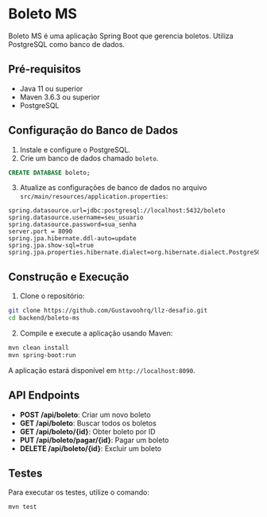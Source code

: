 
# Boleto MS

Boleto MS é uma aplicação Spring Boot que gerencia boletos. Utiliza PostgreSQL como banco de dados.

## Pré-requisitos

- Java 11 ou superior
- Maven 3.6.3 ou superior
- PostgreSQL

## Configuração do Banco de Dados

1. Instale e configure o PostgreSQL.
2. Crie um banco de dados chamado `boleto`.

```sql
CREATE DATABASE boleto;
```

3. Atualize as configurações de banco de dados no arquivo `src/main/resources/application.properties`:

```properties
spring.datasource.url=jdbc:postgresql://localhost:5432/boleto
spring.datasource.username=seu_usuario
spring.datasource.password=sua_senha
server.port = 8090
spring.jpa.hibernate.ddl-auto=update
spring.jpa.show-sql=true
spring.jpa.properties.hibernate.dialect=org.hibernate.dialect.PostgreSQLDialect
```

## Construção e Execução

1. Clone o repositório:

```bash
git clone https://github.com/Gustavoohrq/llz-desafio.git
cd backend/boleto-ms
```

2. Compile e execute a aplicação usando Maven:

```bash
mvn clean install
mvn spring-boot:run
```

A aplicação estará disponível em `http://localhost:8090`.

## API Endpoints

- **POST /api/boleto**: Criar um novo boleto
- **GET /api/boleto**: Buscar todos os boletos
- **GET /api/boleto/{id}**: Obter boleto por ID
- **PUT /api/boleto/pagar/{id}**: Pagar um boleto
- **DELETE /api/boleto/{id}**: Excluir um boleto

## Testes

Para executar os testes, utilize o comando:

```bash
mvn test
```

